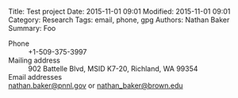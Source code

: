 Title: Test project
Date: 2015-11-01 09:01
Modified: 2015-11-01 09:01
Category: Research
Tags: email, phone, gpg
Authors: Nathan Baker
Summary: Foo

<dl>
    <dt>Phone</dt>
    <dd>+1-509-375-3997</dd>
    <dt>Mailing address</dt>
    <dd>902 Battelle Blvd, MSID K7-20, Richland, WA 99354</dd>
    <dt>Email addresses</dt>
    <dt><a href="mailto:nathan.baker@pnnl.gov">nathan.baker@pnnl.gov</a> or <a href="mailto:nathan_baker@brown.edu">nathan_baker@brown.edu</a></dt>
</dl>
